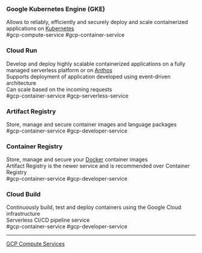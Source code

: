 ### Google Kubernetes Engine (GKE)

Allows to reliably, efficiently and securely deploy and scale containerized applications on [Kubernetes](../../../Tools%20&%20Services/Kubernetes/Kubernetes.md)  
#gcp-compute-service #gcp-container-service

### Cloud Run

Develop and deploy highly scalable containerized applications on a fully managed serverless platform or on [Anthos](../GCP%20Hybrid%20Cloud%20Services/Anthos.md)  
Supports deployment of application developed using event-driven architecture  
Can scale based on the incoming requests  
#gcp-container-service  #gcp-serverless-service 

### Artifact Registry

Store, manage and secure container images and language packages  
#gcp-container-service #gcp-developer-service 

### Container Registry

Store, manage and secure your [Docker](../../../Tools%20&%20Services/Docker/Docker.md) container images  
Artifact Registry is the newer service and is recommended over Container Registry  
#gcp-container-service #gcp-developer-service

### Cloud Build

Continuously build, test and deploy containers using the Google Cloud infrastructure  
Serverless CI/CD pipeline service  
#gcp-container-service #gcp-developer-service

---

[GCP Compute Services](../GCP%20Compute%20Services/GCP%20Compute%20Services.md)
